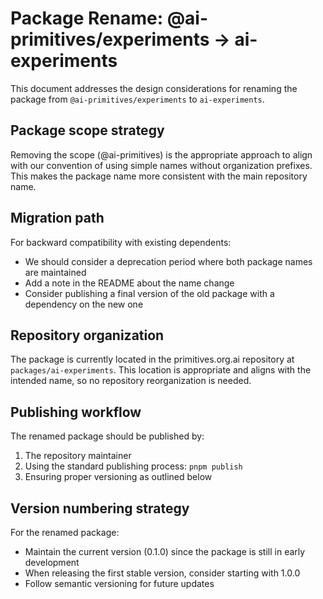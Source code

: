 # Package Rename: @ai-primitives/experiments → ai-experiments

This document addresses the design considerations for renaming the package from `@ai-primitives/experiments` to `ai-experiments`.

## Package scope strategy

Removing the scope (@ai-primitives) is the appropriate approach to align with our convention of using simple names without organization prefixes. This makes the package name more consistent with the main repository name.

## Migration path

For backward compatibility with existing dependents:

- We should consider a deprecation period where both package names are maintained
- Add a note in the README about the name change
- Consider publishing a final version of the old package with a dependency on the new one

## Repository organization

The package is currently located in the primitives.org.ai repository at `packages/ai-experiments`. This location is appropriate and aligns with the intended name, so no repository reorganization is needed.

## Publishing workflow

The renamed package should be published by:

1. The repository maintainer
2. Using the standard publishing process: `pnpm publish`
3. Ensuring proper versioning as outlined below

## Version numbering strategy

For the renamed package:

- Maintain the current version (0.1.0) since the package is still in early development
- When releasing the first stable version, consider starting with 1.0.0
- Follow semantic versioning for future updates
